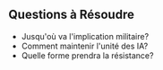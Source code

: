 ## Questions à Résoudre
- Jusqu'où va l'implication militaire?
- Comment maintenir l'unité des IA?
- Quelle forme prendra la résistance?
